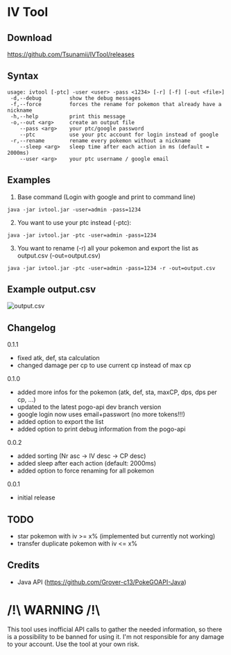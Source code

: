 IV Tool
=======

Download
--------

https://github.com/Tsunamii/IVTool/releases

Syntax
------

```
usage: ivtool [-ptc] -user <user> -pass <1234> [-r] [-f] [-out <file>]
 -d,--debug			show the debug messages
 -f,--force			forces the rename for pokemon that already have a nickname
 -h,--help			print this message
 -o,--out <arg>		create an output file
	--pass <arg>	your ptc/google password
	--ptc			use your ptc account for login instead of google
 -r,--rename		rename every pokemon without a nickname
	--sleep <arg>	sleep time after each action in ms (default = 2000ms)
	--user <arg>	your ptc username / google email
```

Examples
--------

1) Base command (Login with google and print to command line)
```
java -jar ivtool.jar -user=admin -pass=1234
```
2) You want to use your ptc instead (-ptc): 
```
java -jar ivtool.jar -ptc -user=admin -pass=1234
```
3) You want to rename (-r) all your pokemon and export the list as output.csv (-out=output.csv)
```
java -jar ivtool.jar -ptc -user=admin -pass=1234 -r -out=output.csv
```

Example output.csv
--------------

![output.csv](https://raw.githubusercontent.com/Tsunamii/IVTool/master/example_output.jpg)

Changelog
---------

0.1.1

* fixed atk, def, sta calculation
* changed damage per cp to use current cp instead of max cp

0.1.0

* added more infos for the pokemon (atk, def, sta, maxCP, dps, dps per cp, ...)
* updated to the latest pogo-api dev branch version
* google login now uses email+passwort (no more tokens!!!)
* added option to export the list
* added option to print debug information from the pogo-api

0.0.2

* added sorting (Nr asc -> IV desc -> CP desc)
* added sleep after each action (default: 2000ms)
* added option to force renaming for all pokemon

0.0.1

* initial release

TODO
--------

* star pokemon with iv >= x% (implemented but currently not working)
* transfer duplicate pokemon with iv <= x%

Credits
-------

* Java API (https://github.com/Grover-c13/PokeGOAPI-Java)

/!\ WARNING /!\
===============

This tool uses inofficial API calls to gather the needed information, so there is a possibility to be banned for using it. 
I'm not responsible for any damage to your account. Use the tool at your own risk.
